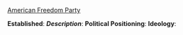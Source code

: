 [American Freedom Party](https://en.wikipedia.org/wiki/American_Freedom_Party)

**Established**:
***Description***: 
**Political Positioning**:
**Ideology**: